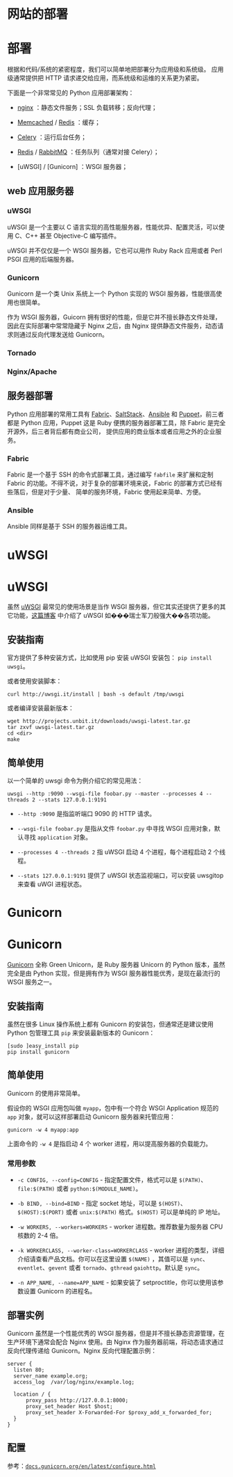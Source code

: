 # 网站的部署

# 部署

根据和代码/系统的紧密程度，我们可以简单地把部署分为应用级和系统级。 应用级通常提供把 HTTP 请求递交给应用，而系统级和运维的关系更为紧密。

下面是一个非常常见的 Python 应用部署架构：

+   [nginx](https://www.rabbitmq.com/) ：静态文件服务；SSL 负载转移；反向代理；

+   [Memcached](http://memcached.org/) / [Redis](http://redis.io/) ：缓存；

+   [Celery](http://www.celeryproject.org/) ：运行后台任务；

+   [Redis](http://redis.io/) / [RabbitMQ](https://www.rabbitmq.com/) ：任务队列（通常对接 Celery）；

+   [uWSGI] / [Gunicorn] ：WSGI 服务器；

## web 应用服务器

### uWSGI

uWSGI 是一个主要以 C 语言实现的高性能服务器，性能优异、配置灵活，可以使用 C、C++ 甚至 Objective-C 编写插件。

uWSGI 并不仅仅是一个 WSGI 服务器，它也可以用作 Ruby Rack 应用或者 Perl PSGI 应用的后端服务器。

### Gunicorn

Gunicorn 是一个类 Unix 系统上一个 Python 实现的 WSGI 服务器，性能很高使用也很简单。

作为 WSGI 服务器，Guicorn 拥有很好的性能，但是它并不擅长静态文件处理，因此在实际部署中常常隐藏于 Nginx 之后，由 Nginx 提供静态文件服务，动态请求则通过反向代理发送给 Gunicorn。

### Tornado

### Nginx/Apache

## 服务器部署

Python 应用部署的常用工具有 [Fabric](http://fabric.readthedocs.org/)、[SaltStack](http://saltstack.com/)、[Ansible](http://www.ansible.com/) 和 [Puppet](https://puppetlabs.com/)，前三者都是 Python 应用，Puppet 这是 Ruby 便携的服务器部署工具，除 Fabric 是完全开源外，后三者背后都有商业公司， 提供应用的商业版本或者应用之外的企业服务。

### Fabric

Fabric 是一个基于 SSH 的命令式部署工具，通过编写 `fabfile` 来扩展和定制 Fabric 的功能。不得不说，对于复杂的部署环境来说，Fabric 的部署方式已经有些落后，但是对于少量、 简单的服务环境，Fabric 使用起来简单、方便。

### Ansible

Ansible 同样是基于 SSH 的服务器运维工具。

# uWSGI

# uWSGI

虽然 [uWSGI](https://uwsgi-docs.readthedocs.org/) 最常见的使用场景是当作 WSGI 服务器，但它其实还提供了更多的其它功能，[这篇博客](https://lincolnloop.com/blog/uwsgi-swiss-army-knife/) 中介绍了 uWSGI 如���瑞士军刀般强大��各项功能。

## 安装指南

官方提供了多种安装方式，比如使用 pip 安装 uWSGI 安装包： `pip install uwsgi`。

或者使用安装脚本：

```
curl http://uwsgi.it/install | bash -s default /tmp/uwsgi 
```

或者编译安装最新版本：

```
wget http://projects.unbit.it/downloads/uwsgi-latest.tar.gz
tar zxvf uwsgi-latest.tar.gz
cd <dir>
make 
```

## 简单使用

以一个简单的 uwsgi 命令为例介绍它的常见用法：

```
uwsgi --http :9090 --wsgi-file foobar.py --master --processes 4 --threads 2 --stats 127.0.0.1:9191 
```

+   `--http :9090` 是指监听端口 9090 的 HTTP 请求。

+   `--wsgi-file foobar.py` 是指从文件 `foobar.py` 中寻找 WSGI 应用对象，默认寻找 `application` 对象。

+   `--processes 4 --threads 2` 指 uWSGI 启动 4 个进程，每个进程启动 2 个线程。

+   `--stats 127.0.0.1:9191` 提供了 uWSGI 状态监视端口，可以安装 uwsgitop 来查看 uWGI 进程状态。

# Gunicorn

# Gunicorn

[Gunicorn](http://gunicorn.org/) 全称 Green Unicorn，是 Ruby 服务器 Unicorn 的 Python 版本，虽然完全是由 Python 实现，但是拥有作为 WSGI 服务器性能优秀，是现在最流行的 WSGI 服务之一。

## 安装指南

虽然在很多 Linux 操作系统上都有 Gunicorn 的安装包，但通常还是建议使用 Python 包管理工具 `pip` 来安装最新版本的 Gunicorn：

```
[sudo ]easy_install pip
pip install gunicorn 
```

## 简单使用

Gunicorn 的使用非常简单。

假设你的 WSGI 应用包叫做 `myapp`，包中有一个符合 WSGI Application 规范的 `app` 对象，就可以这样部署启动 Gunicorn 服务器来托管应用：

```
gunicorn -w 4 myapp:app 
```

上面命令的 `-w 4` 是指启动 4 个 worker 进程，用以提高服务器的负载能力。

### 常用参数

+   `-c CONFIG, --config=CONFIG` - 指定配置文件，格式可以是 `$(PATH)`、`file:$(PATH)` 或者 `python:$(MODULE_NAME)`。

+   `-b BIND, --bind=BIND` - 指定 socket 地址，可以是 `$(HOST)`、`$(HOST):$(PORT)` 或者 `unix:$(PATH)` 格式。`$(HOST)` 可以是单纯的 IP 地址。

+   `-w WORKERS, --workers=WORKERS` - worker 进程数。推荐数量为服务器 CPU 核数的 2-4 倍。

+   `-k WORKERCLASS, --worker-class=WORKERCLASS` - worker 进程的类型，详细介绍请查看产品文档。你可以在这里设置 `$(NAME)` ，其值可以是 `sync`、`eventlet`、`gevent` 或者 `tornado`、`gthread` `gaiohttp`。默认是 `sync`。

+   `-n APP_NAME, --name=APP_NAME` - 如果安装了 setproctitle，你可以使用该参数设置 Gunicorn 的进程名。

## 部署实例

Gunicorn 虽然是一个性能优秀的 WSGI 服务器，但是并不擅长静态资源管理，在生产环境下通常会配合 Nginx 使用。由 Nginx 作为服务器前端，将动态请求通过反向代理传递给 Gunicorn。Nginx 反向代理配置示例：

```
server {
  listen 80;
  server_name example.org;
  access_log  /var/log/nginx/example.log;

  location / {
      proxy_pass http://127.0.0.1:8000;
      proxy_set_header Host $host;
      proxy_set_header X-Forwarded-For $proxy_add_x_forwarded_for;
  }
} 
```

## 配置

参考：[`docs.gunicorn.org/en/latest/configure.html`](http://docs.gunicorn.org/en/latest/configure.html)
